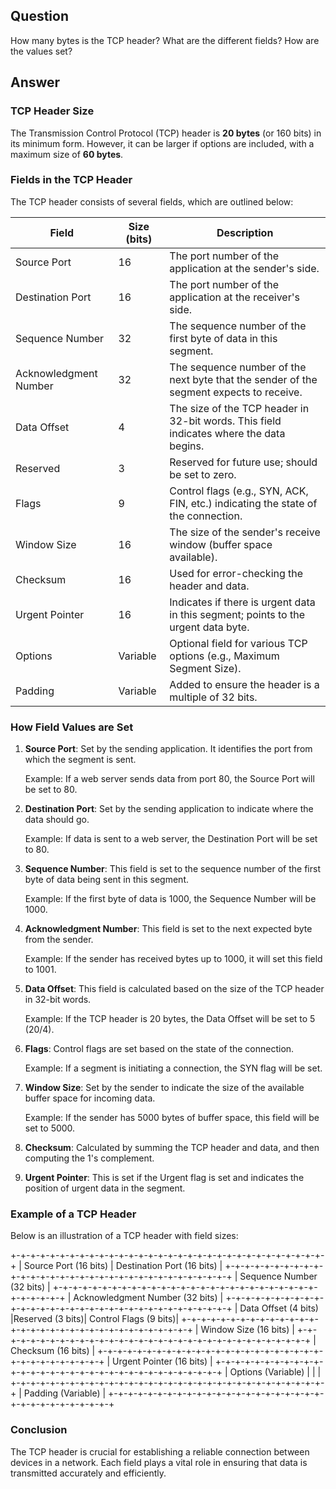 
## Question
How many bytes is the TCP header? What are the different fields? How are the values set?

## Answer

### TCP Header Size

The Transmission Control Protocol (TCP) header is **20 bytes** (or 160 bits) in its minimum form. However, it can be larger if options are included, with a maximum size of **60 bytes**.

### Fields in the TCP Header

The TCP header consists of several fields, which are outlined below:

| Field               | Size (bits) | Description                                                                                 |
|---------------------|-------------|---------------------------------------------------------------------------------------------|
| Source Port         | 16          | The port number of the application at the sender's side.                                  |
| Destination Port    | 16          | The port number of the application at the receiver's side.                                 |
| Sequence Number      | 32          | The sequence number of the first byte of data in this segment.                            |
| Acknowledgment Number | 32          | The sequence number of the next byte that the sender of the segment expects to receive.   |
| Data Offset         | 4           | The size of the TCP header in 32-bit words. This field indicates where the data begins.   |
| Reserved            | 3           | Reserved for future use; should be set to zero.                                           |
| Flags               | 9           | Control flags (e.g., SYN, ACK, FIN, etc.) indicating the state of the connection.        |
| Window Size         | 16          | The size of the sender's receive window (buffer space available).                         |
| Checksum            | 16          | Used for error-checking the header and data.                                              |
| Urgent Pointer      | 16          | Indicates if there is urgent data in this segment; points to the urgent data byte.       |
| Options             | Variable     | Optional field for various TCP options (e.g., Maximum Segment Size).                     |
| Padding             | Variable     | Added to ensure the header is a multiple of 32 bits.                                      |

### How Field Values are Set

1. **Source Port**: Set by the sending application. It identifies the port from which the segment is sent.

   Example: If a web server sends data from port 80, the Source Port will be set to 80.

2. **Destination Port**: Set by the sending application to indicate where the data should go.

   Example: If data is sent to a web server, the Destination Port will be set to 80.

3. **Sequence Number**: This field is set to the sequence number of the first byte of data being sent in this segment.

   Example: If the first byte of data is 1000, the Sequence Number will be 1000.

4. **Acknowledgment Number**: This field is set to the next expected byte from the sender.

   Example: If the sender has received bytes up to 1000, it will set this field to 1001.

5. **Data Offset**: This field is calculated based on the size of the TCP header in 32-bit words.

   Example: If the TCP header is 20 bytes, the Data Offset will be set to 5 (20/4).

6. **Flags**: Control flags are set based on the state of the connection.

   Example: If a segment is initiating a connection, the SYN flag will be set.

7. **Window Size**: Set by the sender to indicate the size of the available buffer space for incoming data.

   Example: If the sender has 5000 bytes of buffer space, this field will be set to 5000.

8. **Checksum**: Calculated by summing the TCP header and data, and then computing the 1's complement.

9. **Urgent Pointer**: This is set if the Urgent flag is set and indicates the position of urgent data in the segment.

### Example of a TCP Header

Below is an illustration of a TCP header with field sizes:

+-+-+-+-+-+-+-+-+-+-+-+-+-+-+-+-+-+-+-+-+-+-+-+-+-+-+-+-+-+-+-+-+
| Source Port (16 bits) | Destination Port (16 bits) |
+-+-+-+-+-+-+-+-+-+-+-+-+-+-+-+-+-+-+-+-+-+-+-+-+-+-+-+-+-+-+-+-+
| Sequence Number (32 bits) |
+-+-+-+-+-+-+-+-+-+-+-+-+-+-+-+-+-+-+-+-+-+-+-+-+-+-+-+-+-+-+-+-+
| Acknowledgment Number (32 bits) |
+-+-+-+-+-+-+-+-+-+-+-+-+-+-+-+-+-+-+-+-+-+-+-+-+-+-+-+-+-+-+-+-+
| Data Offset (4 bits) |Reserved (3 bits)| Control Flags (9 bits)|
+-+-+-+-+-+-+-+-+-+-+-+-+-+-+-+-+-+-+-+-+-+-+-+-+-+-+-+-+-+-+-+-+
| Window Size (16 bits) |
+-+-+-+-+-+-+-+-+-+-+-+-+-+-+-+-+-+-+-+-+-+-+-+-+-+-+-+-+-+-+-+-+
| Checksum (16 bits) |
+-+-+-+-+-+-+-+-+-+-+-+-+-+-+-+-+-+-+-+-+-+-+-+-+-+-+-+-+-+-+-+-+
| Urgent Pointer (16 bits) |
+-+-+-+-+-+-+-+-+-+-+-+-+-+-+-+-+-+-+-+-+-+-+-+-+-+-+-+-+-+-+-+-+
| Options (Variable) |
| |
+-+-+-+-+-+-+-+-+-+-+-+-+-+-+-+-+-+-+-+-+-+-+-+-+-+-+-+-+-+-+-+-+
| Padding (Variable) |
+-+-+-+-+-+-+-+-+-+-+-+-+-+-+-+-+-+-+-+-+-+-+-+-+-+-+-+-+-+-+-+-+

### Conclusion

The TCP header is crucial for establishing a reliable connection between devices in a network. Each field plays a vital role in ensuring that data is transmitted accurately and efficiently.

